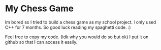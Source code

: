 # My Chess Game

Im bored so I tried to build a chess game as my school project.
I only used C++ for 7 months.
So good luck reading my spaghetti code. :)

Feel free to copy my code. (Idk why you would do so but ok)
I put it on github so that I can access it easily.
